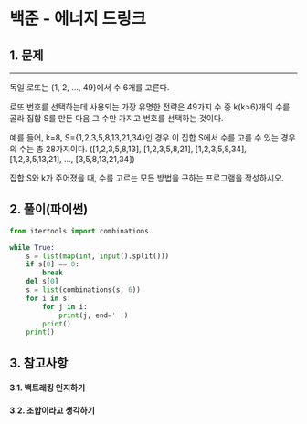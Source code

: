 # 백준 - 에너지 드링크
## 1. 문제
***
독일 로또는 {1, 2, ..., 49}에서 수 6개를 고른다.

로또 번호를 선택하는데 사용되는 가장 유명한 전략은 49가지 수 중 k(k>6)개의 수를 골라 집합 S를 만든 다음 그 수만 가지고 번호를 선택하는 것이다.

예를 들어, k=8, S={1,2,3,5,8,13,21,34}인 경우 이 집합 S에서 수를 고를 수 있는 경우의 수는 총 28가지이다. ([1,2,3,5,8,13], [1,2,3,5,8,21], [1,2,3,5,8,34], [1,2,3,5,13,21], ..., [3,5,8,13,21,34])

집합 S와 k가 주어졌을 때, 수를 고르는 모든 방법을 구하는 프로그램을 작성하시오.
## 2. 풀이(파이썬)
```py
from itertools import combinations

while True:
    s = list(map(int, input().split()))
    if s[0] == 0:
        break
    del s[0]
    s = list(combinations(s, 6))
    for i in s:
        for j in i:
            print(j, end=' ')
        print()
    print()
```

## 3. 참고사항
#### 3.1. 백트래킹 인지하기
#### 3.2. 조합이라고 생각하기